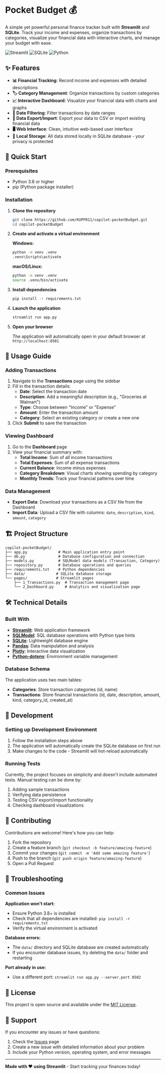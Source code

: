 # Pocket Budget 💰

A simple yet powerful personal finance tracker built with **Streamlit** and **SQLite**. Track your income and expenses, organize transactions by categories, visualize your financial data with interactive charts, and manage your budget with ease.

![Streamlit](https://img.shields.io/badge/Streamlit-FF4B4B?style=flat&logo=streamlit&logoColor=white)
![SQLite](https://img.shields.io/badge/SQLite-07405E?style=flat&logo=sqlite&logoColor=white)
![Python](https://img.shields.io/badge/Python-3776AB?style=flat&logo=python&logoColor=white)

## ✨ Features

- **📊 Financial Tracking**: Record income and expenses with detailed descriptions
- **🏷️ Category Management**: Organize transactions by custom categories
- **📈 Interactive Dashboard**: Visualize your financial data with charts and graphs
- **📅 Date Filtering**: Filter transactions by date ranges
- **💾 Data Export/Import**: Export your data to CSV or import existing financial data
- **🖥️ Web Interface**: Clean, intuitive web-based user interface
- **💾 Local Storage**: All data stored locally in SQLite database - your privacy is protected

## 🚀 Quick Start

### Prerequisites

- Python 3.8 or higher
- pip (Python package installer)

### Installation

1. **Clone the repository**
   ```bash
   git clone https://github.com/KUPP011/copilot-pocketBudget.git
   cd copilot-pocketBudget
   ```

2. **Create and activate a virtual environment**
   
   **Windows:**
   ```bash
   python -m venv .venv
   .venv\Scripts\activate
   ```
   
   **macOS/Linux:**
   ```bash
   python -m venv .venv
   source .venv/bin/activate
   ```

3. **Install dependencies**
   ```bash
   pip install -r requirements.txt
   ```

4. **Launch the application**
   ```bash
   streamlit run app.py
   ```

5. **Open your browser**
   
   The application will automatically open in your default browser at `http://localhost:8501`

## 📖 Usage Guide

### Adding Transactions

1. Navigate to the **Transactions** page using the sidebar
2. Fill in the transaction details:
   - **Date**: Select the transaction date
   - **Description**: Add a meaningful description (e.g., "Groceries at Walmart")
   - **Type**: Choose between "Income" or "Expense"
   - **Amount**: Enter the transaction amount
   - **Category**: Select an existing category or create a new one
3. Click **Submit** to save the transaction

### Viewing Dashboard

1. Go to the **Dashboard** page
2. View your financial summary with:
   - **Total Income**: Sum of all income transactions
   - **Total Expenses**: Sum of all expense transactions
   - **Current Balance**: Income minus expenses
   - **Category Breakdown**: Visual charts showing spending by category
   - **Monthly Trends**: Track your financial patterns over time

### Data Management

- **Export Data**: Download your transactions as a CSV file from the Dashboard
- **Import Data**: Upload a CSV file with columns: `date`, `description`, `kind`, `amount`, `category`

## 🏗️ Project Structure

```
copilot-pocketBudget/
├── app.py              # Main application entry point
├── db.py               # Database configuration and connection
├── models.py           # SQLModel data models (Transaction, Category)
├── repository.py       # Database operations and queries
├── requirements.txt    # Python dependencies
├── data/              # SQLite database storage
└── pages/             # Streamlit pages
    ├── 1_Transactions.py  # Transaction management page
    └── 2_Dashboard.py     # Analytics and visualization page
```

## 🛠️ Technical Details

### Built With

- **[Streamlit](https://streamlit.io/)**: Web application framework
- **[SQLModel](https://sqlmodel.tiangolo.com/)**: SQL database operations with Python type hints
- **[SQLite](https://sqlite.org/)**: Lightweight database engine
- **[Pandas](https://pandas.pydata.org/)**: Data manipulation and analysis
- **[Plotly](https://plotly.com/)**: Interactive data visualization
- **[Python-dotenv](https://github.com/theskumar/python-dotenv)**: Environment variable management

### Database Schema

The application uses two main tables:

- **Categories**: Store transaction categories (id, name)
- **Transactions**: Store financial transactions (id, date, description, amount, kind, category_id, created_at)

## 🔧 Development

### Setting up Development Environment

1. Follow the installation steps above
2. The application will automatically create the SQLite database on first run
3. Make changes to the code - Streamlit will hot-reload automatically

### Running Tests

Currently, the project focuses on simplicity and doesn't include automated tests. Manual testing can be done by:

1. Adding sample transactions
2. Verifying data persistence
3. Testing CSV export/import functionality
4. Checking dashboard visualizations

## 📝 Contributing

Contributions are welcome! Here's how you can help:

1. Fork the repository
2. Create a feature branch (`git checkout -b feature/amazing-feature`)
3. Commit your changes (`git commit -m 'Add some amazing feature'`)
4. Push to the branch (`git push origin feature/amazing-feature`)
5. Open a Pull Request

## 🐛 Troubleshooting

### Common Issues

**Application won't start:**
- Ensure Python 3.8+ is installed
- Check that all dependencies are installed: `pip install -r requirements.txt`
- Verify the virtual environment is activated

**Database errors:**
- The `data/` directory and SQLite database are created automatically
- If you encounter database issues, try deleting the `data/` folder and restarting

**Port already in use:**
- Use a different port: `streamlit run app.py --server.port 8502`

## 📄 License

This project is open source and available under the [MIT License](LICENSE).

## 🤝 Support

If you encounter any issues or have questions:

1. Check the [Issues](https://github.com/KUPP011/copilot-pocketBudget/issues) page
2. Create a new issue with detailed information about your problem
3. Include your Python version, operating system, and error messages

---

**Made with ❤️ using Streamlit** - Start tracking your finances today!
